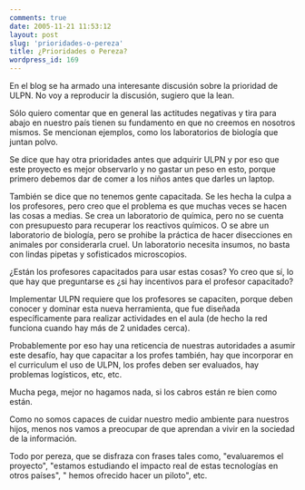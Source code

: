 ```yaml
---
comments: true
date: 2005-11-21 11:53:12
layout: post
slug: 'prioridades-o-pereza'
title: ¿Prioridades o Pereza?
wordpress_id: 169
---
```


En el blog [</Nerpride>](http://nerdpride.org/blog/?p=26) se ha armado una interesante discusión sobre la prioridad de ULPN. No voy a reproducir la discusión, sugiero que la lean.

Sólo quiero comentar que en general las actitudes negativas y tira para abajo en nuestro país tienen su fundamento en que no creemos en nosotros mismos. Se mencionan ejemplos, como los laboratorios de biología que juntan polvo.

Se dice que hay otra prioridades antes que adquirir ULPN y por eso que este proyecto es mejor observarlo y no gastar un peso en esto, porque primero debemos dar de comer a los niños antes que darles un laptop.

También se dice que no tenemos gente capacitada. Se les hecha la culpa a los profesores, pero creo que el problema es que muchas veces se hacen las cosas a medias. Se crea un laboratorio de química, pero no se cuenta con presupuesto para recuperar los reactivos químicos. O se abre un laboratorio de biología, pero se prohibe la práctica de hacer disecciones en animales por considerarla cruel. Un laboratorio necesita insumos, no basta con lindas pipetas y sofisticados microscopios.

¿Están los profesores capacitados para usar estas cosas? Yo creo que sí, lo que hay que preguntarse es ¿si hay incentivos para el profesor capacitado?

Implementar ULPN requiere que los profesores se capaciten, porque deben conocer y dominar esta nueva herramienta, que fue diseñada específicamente para realizar actividades en el aula (de hecho la red funciona cuando hay más de 2 unidades cerca).

Probablemente por eso hay una reticencia de nuestras autoridades a asumir este desafío, hay que capacitar a los profes también, hay que incorporar en el curriculum el uso de ULPN, los profes deben ser evaluados, hay problemas logísticos, etc, etc.

Mucha pega, mejor no hagamos nada, si los cabros están re bien como están.

Como no somos capaces de cuidar nuestro medio ambiente para nuestros hijos, menos nos vamos a preocupar de que aprendan a vivir en la sociedad de la información.

Todo por pereza, que se disfraza con frases tales como, "evaluaremos el proyecto", "estamos estudiando el impacto real de estas tecnologías en otros países", " hemos ofrecido hacer un piloto", etc.



